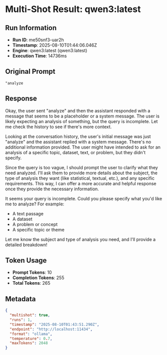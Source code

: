 # Multi-Shot Result: qwen3:latest

## Run Information
- **Run ID**: me50snf3-uar2h
- **Timestamp**: 2025-08-10T01:44:06.046Z
- **Engine**: qwen3:latest (qwen3:latest)
- **Execution Time**: 14736ms

## Original Prompt
```
"analyze
```

## Response
<think>
Okay, the user sent "analyze" and then the assistant responded with a message that seems to be a placeholder or a system message. The user is likely expecting an analysis of something, but the query is incomplete. Let me check the history to see if there's more context.

Looking at the conversation history, the user's initial message was just "analyze" and the assistant replied with a system message. There's no additional information provided. The user might have intended to ask for an analysis of a specific topic, dataset, text, or problem, but they didn't specify. 

Since the query is too vague, I should prompt the user to clarify what they need analyzed. I'll ask them to provide more details about the subject, the type of analysis they want (like statistical, textual, etc.), and any specific requirements. This way, I can offer a more accurate and helpful response once they provide the necessary information.
</think>

It seems your query is incomplete. Could you please specify what you'd like me to analyze? For example:
- A text passage
- A dataset
- A problem or concept
- A specific topic or theme

Let me know the subject and type of analysis you need, and I'll provide a detailed breakdown!


## Token Usage
- **Prompt Tokens**: 10
- **Completion Tokens**: 255
- **Total Tokens**: 265


## Metadata
```json
{
  "multishot": true,
  "runs": 1,
  "timestamp": "2025-08-10T01:43:51.290Z",
  "endpoint": "http://localhost:11434",
  "format": "ollama",
  "temperature": 0.7,
  "maxTokens": 2048
}
```
